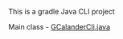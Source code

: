 This is a gradle Java CLI project

Main class - [GCalanderCli.java](src/main/java/GCalanderCli.java)
